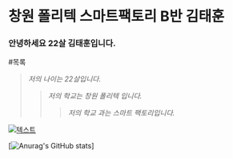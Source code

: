 # 창원 폴리텍 스마트팩토리 B반 김태훈

### 안녕하세요 22살 김태훈입니다.


#목록
>_저의 나이는 22살입니다._
> > _저의 학교는 창원 폴리텍 입니다._
> > > _저의 학교 과는 스마트 팩토리입니다._


[![텍스트](https://cafeptthumb-phinf.pstatic.net/MjAyMDAzMTRfNTQg/MDAxNTg0MTY2NTc4OTcw.Fkaxp0daNH5cE8bdpNFl-uXz6n1gllVfj0XVUxtWX_4g.NQ08qTHNvyk2jB6hxXP9_nyYGXozISb9vowOKrPFNkkg.JPEG/%EB%84%A4%EC%9D%B4%EB%B2%84%EB%A9%94%EC%9D%BC.jpg?type=w800)](https://unity3d.com/kr)


[![Anurag's GitHub stats](https://github-readme-stats.vercel.app/api?username=Taehoon20)]




